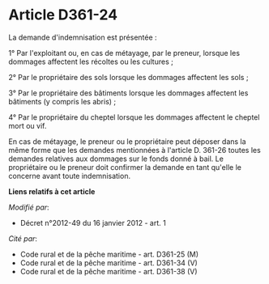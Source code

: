 # Article D361-24

La demande d'indemnisation est présentée : 

1° Par l'exploitant ou, en cas de métayage, par le preneur, lorsque les dommages affectent les récoltes ou les cultures ; 

2° Par le propriétaire des sols lorsque les dommages affectent les sols ; 

3° Par le propriétaire des bâtiments lorsque les dommages affectent les bâtiments (y compris les abris) ; 

4° Par le propriétaire du cheptel lorsque les dommages affectent le cheptel mort ou vif. 

En cas de métayage, le preneur ou le propriétaire peut déposer dans la même forme que les demandes mentionnées à l'article D.
361-26 toutes les demandes relatives aux dommages sur le fonds donné à bail. Le propriétaire ou le preneur doit confirmer la
demande en tant qu'elle le concerne avant toute indemnisation.

**Liens relatifs à cet article**

_Modifié par_:

  - Décret n°2012-49 du 16 janvier 2012 - art. 1

_Cité par_:

  - Code rural et de la pêche maritime - art. D361-25 (M)
  - Code rural et de la pêche maritime - art. D361-34 (V)
  - Code rural et de la pêche maritime - art. D361-38 (V)
